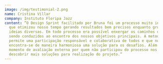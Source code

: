 ```yaml
---
image: /img/testimonial-2.png
name: Cristina Villar
company: Instituto Floripa Jazz
content: ”O Design Sprint facilitado por Bruna foi um processo muito intenso e
  que otimizou nosso tempo gerando resultados bem precisos enquanto grupo e
  ideias diversas. Em todo processo era possível enxergar os caminhos que foram
  sendo conduzidos ao encontro dos nossos objetivos principais. A metodologia
  permite uma participação responsável e colaborativa de todos e que no final
  encontra-se de maneira harmoniosa uma solução para os desafios. Além disso um
  momento de avaliação externa por quem não participou do processo nos fez
  descobrir mais soluções para realização do projeto.”
---
```

